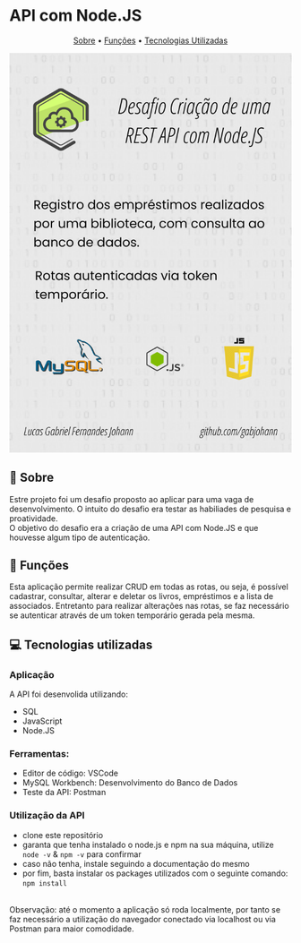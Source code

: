 # API com Node.JS

<p align="center">
  <a href="#--sobre">Sobre</a> •
  <a href="#--funcoes">Funções</a> •
  <a href="#--tecnologias-utilizadas">Tecnologias Utilizadas</a> 
  </p>

  ![home](.github/apresentacao.png)

  ## [](https://github.com/gabjohann/API_Node.JS#--sobre):page_facing_up: Sobre
  Estre projeto foi um desafio proposto ao aplicar para uma vaga de desenvolvimento. O intuito do desafio era testar as habiliades de pesquisa e proatividade.
  </br>
  O objetivo do desafio era a criação de uma API com Node.JS e  que houvesse algum tipo de autenticação.

  ## [](https://github.com/gabjohann/API_Node.JS#--funcoes) :dart: Funções
  Esta aplicação permite realizar CRUD em todas as rotas, ou seja, é possível cadastrar, consultar, alterar e deletar os livros, empréstimos e a lista de associados. Entretanto para realizar alterações nas rotas, se faz necessário se autenticar através de um token temporário gerada pela mesma.

  ## [](https://github.com/gabjohann/NLW06_beautysalon#--tecnologias-utilizadas)💻 Tecnologias utilizadas

### Aplicação
A API foi desenvolida utilizando:
  - SQL
  - JavaScript
  - Node.JS

### Ferramentas:
  - Editor de código: VSCode
  - MySQL Workbench: Desenvolvimento do Banco de Dados
  - Teste da API: Postman
  
### Utilização da API
  - clone este repositório
  - garanta que tenha instalado o node.js e npm na sua máquina, utilize ```node -v``` & ```npm -v``` para confirmar
  - caso não tenha, instale seguindo a documentação do mesmo
  - por fim, basta instalar os packages utilizados com o seguinte comando: ```npm install```

</br>
Observação: até o momento a aplicação só roda localmente, por tanto se faz necessário a utilização do navegador conectado via localhost ou via Postman para maior comodidade. 
